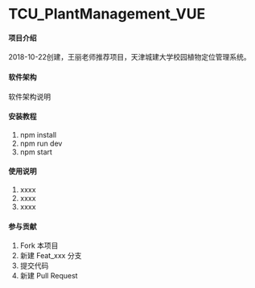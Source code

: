 # TCU_PlantManagement_VUE

#### 项目介绍
2018-10-22创建，王丽老师推荐项目，天津城建大学校园植物定位管理系统。

#### 软件架构
软件架构说明


#### 安装教程

1. npm install
2. npm run dev
3. npm start

#### 使用说明

1. xxxx
2. xxxx
3. xxxx

#### 参与贡献

1. Fork 本项目
2. 新建 Feat_xxx 分支
3. 提交代码
4. 新建 Pull Request
